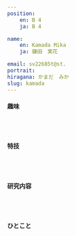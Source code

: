 ```yaml
---
position:
    en: B 4
    ja: B 4

name:
    en: Kamada Mika
    ja: 鎌田　実花

email: sv22685t@st.
portrait: 
hiragana: かまだ　みか
slug: kamada
---
```


#### 趣味

<br><br>

#### 特技

<br><br>

#### 研究内容

<br><br>

#### ひとこと

<br><br>
